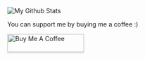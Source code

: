 ![My Github Stats](https://github-readme-stats2-git-main-benimautner.vercel.app/api?show_icons=true&username=Benimautner&count_private=true&theme=vue-dark)

You can support me by buying me a coffee :)

<a href="https://www.buymeacoffee.com/benimautner" target="_blank"><img src="https://www.buymeacoffee.com/assets/img/custom_images/orange_img.png" alt="Buy Me A Coffee" style="height: 41px !important;width: 174px !important;box-shadow: 0px 3px 2px 0px rgba(190, 190, 190, 0.5) !important;-webkit-box-shadow: 0px 3px 2px 0px rgba(190, 190, 190, 0.5) !important;" ></a>
